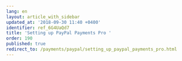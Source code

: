 ```yaml
---
lang: en
layout: article_with_sidebar
updated_at: '2018-09-30 11:40 +0400'
identifier: ref_6G4UaQd7
title: 'Setting up PayPal Payments Pro '
order: 190
published: true
redirect_to: /payments/paypal/setting_up_paypal_payments_pro.html
---
```

